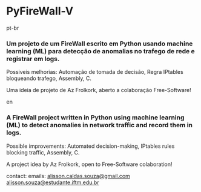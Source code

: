 # PyFireWall-V

pt-br
### Um projeto de um FireWall escrito em Python usando machine learning (ML) para detecção de anomalias no trafego de rede e registrar em logs.

Possiveis melhorias:
  Automação de tomada de decisão,
    Regra IPtables bloqueando trafego,
  Assembly,
  C.

Uma ideia de projeto de Az Frolkork,
aberto a colaboração Free-Software!

en
### A FireWall project written in Python using machine learning (ML) to detect anomalies in network traffic and record them in logs.

Possible improvements:
  Automated decision-making,
    IPtables rules blocking traffic,
  Assembly,
  C.

A project idea by Az Frolkork,
open to Free-Software colaboration!

contact:
    emails: alisson.caldas.souza@gmail.com
            alisson.souza@estudante.iftm.edu.br
